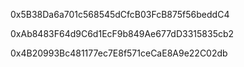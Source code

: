 0x5B38Da6a701c568545dCfcB03FcB875f56beddC4

0xAb8483F64d9C6d1EcF9b849Ae677dD3315835cb2

0x4B20993Bc481177ec7E8f571ceCaE8A9e22C02db
